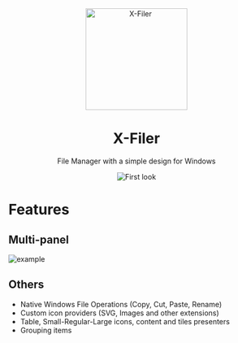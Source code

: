 <div align="center">
  <a href="https://github.com/egorozh/X-Filer">
    <img alt="X-Filer" width="200" heigth="200" src="https://github.com/egorozh/X-Filer/blob/main/icon.svg">
  </a>
  <h1>X-Filer</h1>
  <p>
    File Manager with a simple design for Windows
  </p> 
  
  <img alt="First look" src="https://github.com/egorozh/X-Filer/blob/main/img/first-look.png">
</div>

# Features

## Multi-panel
![example](https://github.com/egorozh/X-Filer/blob/main/img/multi-panelling.png "Multipanel")

## Others
- Native Windows File Operations (Copy, Cut, Paste, Rename)
- Custom icon providers (SVG, Images and other extensions)
- Table, Small-Regular-Large icons, content and tiles presenters
- Grouping items
